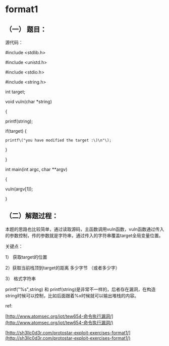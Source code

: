 # format1

## （一） 题目：

源代码：

\#include &lt;stdlib.h&gt;

\#include &lt;unistd.h&gt;

\#include &lt;stdio.h&gt;

\#include &lt;string.h&gt;

int target;

void vuln\(char \*string\)

{

printf\(string\);

if\(target\) {

```
printf\("you have modified the target :\)\n"\);
```

}

}

int main\(int argc, char \*\*argv\)

{

vuln\(argv\[1\]\);

}

## （二）解题过程：

本题的思路也比较简单，通过读取源码，主函数调用vuln函数，vuln函数通过传入的参数控制，传的参数就是字符串，通过传入的字符串覆盖target全局变量位置。

关键点：

1） 获取target的位置

2）获取当前栈顶到target的距离 多少字节 （或者多少字）

3） 格式字符串

printf\("%s",string\) 和 printf\(string\)是非常不一样的，后者存在漏洞，在构造string时候可以控制，比如后面跟着%x时候就可以输出堆栈的内容。



ref:

[http://www.atomsec.org/iot/tew654-命令执行漏洞/](http://www.atomsec.org/iot/tew654-命令执行漏洞/)

[http://sh3llc0d3r.com/protostar-exploit-exercises-format1/](http://sh3llc0d3r.com/protostar-exploit-exercises-format1/)

